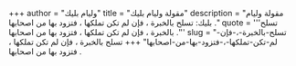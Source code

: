 +++
author = "وليام بليك"
title = "مقولة وليام بليك"
description = "مقولة وليام بليك: تسلح بالخبرة ، فإن لم تكن تملكها ، فتزود بها من اصحابها ."
quote = '''تسلح بالخبرة ، فإن لم تكن تملكها ، فتزود بها من اصحابها .'''
slug = "تسلح-بالخبرة-،-فإن-لم-تكن-تملكها-،-فتزود-بها-من-اصحابها"
+++
تسلح بالخبرة ، فإن لم تكن تملكها ، فتزود بها من اصحابها .
